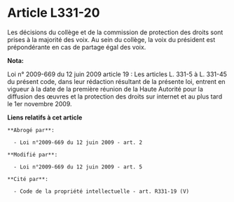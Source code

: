 # Article L331-20

Les décisions du collège et de la commission de protection des droits sont prises à la majorité des voix. Au sein du collège,
la voix du président est prépondérante en cas de partage égal des voix.

**Nota:**

Loi n° 2009-669 du 12 juin 2009 article 19 : Les articles L. 331-5 à L. 331-45 du présent code, dans leur rédaction résultant
de la présente loi, entrent en vigueur à la date de la première réunion de la Haute Autorité pour la diffusion des œuvres et
la protection des droits sur internet et au plus tard le 1er novembre 2009.

**Liens relatifs à cet article**

	**Abrogé par**:

	  - Loi n°2009-669 du 12 juin 2009 - art. 2

	**Modifié par**:

	  - Loi n°2009-669 du 12 juin 2009 - art. 5

	**Cité par**:

	  - Code de la propriété intellectuelle - art. R331-19 (V)
